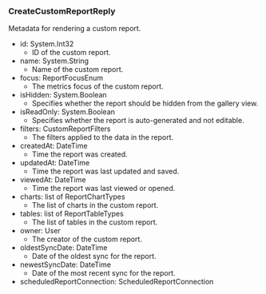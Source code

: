 ### CreateCustomReportReply
Metadata for rendering a custom report.

- id: System.Int32
  - ID of the custom report.
- name: System.String
  - Name of the custom report.
- focus: ReportFocusEnum
  - The metrics focus of the custom report.
- isHidden: System.Boolean
  - Specifies whether the report should be hidden from the gallery view.
- isReadOnly: System.Boolean
  - Specifies whether the report is auto-generated and not editable.
- filters: CustomReportFilters
  - The filters applied to the data in the report.
- createdAt: DateTime
  - Time the report was created.
- updatedAt: DateTime
  - Time the report was last updated and saved.
- viewedAt: DateTime
  - Time the report was last viewed or opened.
- charts: list of ReportChartTypes
  - The list of charts in the custom report.
- tables: list of ReportTableTypes
  - The list of tables in the custom report.
- owner: User
  - The creator of the custom report.
- oldestSyncDate: DateTime
  - Date of the oldest sync for the report.
- newestSyncDate: DateTime
  - Date of the most recent sync for the report.
- scheduledReportConnection: ScheduledReportConnection
